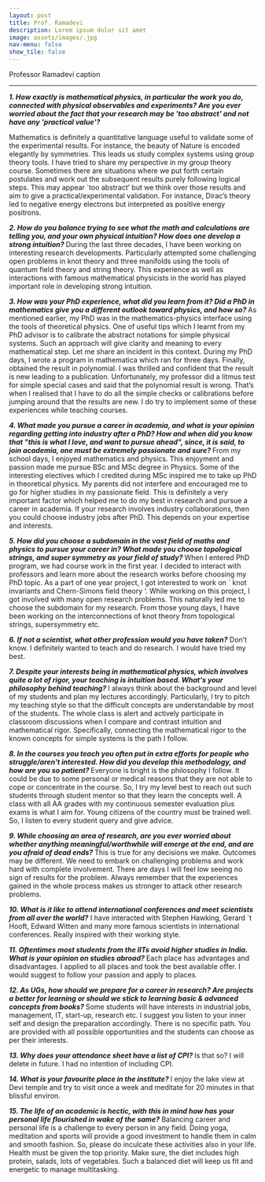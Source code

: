 ```yaml
---
layout: post
title: Prof. Ramadevi
description: Lorem ipsum dolor sit amet
image: assets/images/.jpg
nav-menu: false
show_tile: false
---
```


Professor Ramadevi caption

<hr>

<b><i>1. How exactly is mathematical physics, in particular the work you do, connected with physical 
observables and experiments? Are you ever worried about the fact that your research may be 'too 
  abstract' and not have any 'practical value'? </i></b>

Mathematics is definitely a quantitative language useful to validate some of the experimental results.
For instance, the beauty of Nature is encoded elegantly by symmetries. This leads us study complex 
systems using group theory tools. I have tried to share my perspective in my group theory course. 
Sometimes there are situations where we put forth certain postulates and work out the subsequent 
results purely following logical steps. This may appear `too abstract’ but we think over those results and 
aim to give a practical/experimental validation. For instance, Dirac’s theory led to negative energy 
electrons but interpreted as positive energy positrons.

<b><i>2. How do you balance trying to see what the math and calculations are telling you, and your own 
physical intuition? How does one develop a strong intuition? </i></b>
During the last three decades, I have been working on interesting research developments. Particularly 
attempted some challenging open problems in knot theory and three manifolds using the tools of 
quantum field theory and string theory. This experience as well as interactions with famous mathematical 
physicists in the world has played important role in developing strong intuition. 

<b><i>3. How was your PhD experience, what did you learn from it? Did a PhD in mathematics give you a 
different outlook toward physics, and how so? </i></b>
As mentioned earlier, my PhD was in the mathematics-physics interface using the tools of theoretical 
physics. One of useful tips which I learnt from my PhD advisor is to calibrate the abstract notations for 
simple physical systems. Such an approach will give clarity and meaning to every mathematical step. Let 
me share an incident in this context.
During my PhD days, I wrote a program in mathematica which ran for three days. Finally, obtained the 
result in polynomial. I was thrilled and confident that the result is new leading to a publication. 
Unfortunately, my professor did a litmus test for simple special cases and said that the polynomial result is 
wrong. That’s when I realised that I have to do all the simple checks or calibrations before jumping 
around that the results are new.
I do try to implement some of these experiences while teaching courses. 

<b><i>4. What made you pursue a career in academia, and what is your opinion regarding getting into 
industry after a PhD? How and when did you know that "this is what I love, and want to pursue ahead", 
since, it is said, to join academia, one must be extremely passionate and sure? </i></b>
From my school days, I enjoyed mathematics and physics. This enjoyment and passion made me pursue 
BSc and MSc degree in Physics. Some of the interesting electives which I credited during MSc inspired me 
to take up PhD in theoretical physics. My parents did not interfere and encouraged me to go for higher 
studies in my passionate field. This is definitely a very important factor which helped me to do my best in 
research and pursue a career in academia. 
If your research involves industry collaborations, then you could choose industry jobs after PhD. This 
depends on your expertise and interests. 

<b><i>5. How did you choose a subdomain in the vast field of maths and physics to pursue your career in? 
What made you choose topological strings, and super symmetry as your field of study? </i></b>
When I entered PhD program, we had course work in the first year. I decided to interact with professors 
and learn more about the research works before choosing my PhD topic. As a part of one year project, I 
got interested to work on ` knot invariants and Chern-Simons field theory ‘. While working on this project, 
I got involved with many open research problems. This naturally led me to choose the subdomain for my 
research. From those young days, I have been working on the interconnections of knot theory from
topological strings, supersymmetry etc.

<b><i>6. If not a scientist, what other profession would you have taken?</i></b>
Don’t know. I definitely wanted to teach and do research. I would have tried my best.

<b><i>7. Despite your interests being in mathematical physics, which involves quite a lot of rigor, your 
teaching is intuition based. What's your philosophy behind teaching? </i></b>
I always think about the background and level of my students and plan my lectures accordingly. 
Particularly, I try to pitch my teaching style so that the difficult concepts are understandable by most 
of the students. The whole class is alert and actively participate in classroom discussions when I 
compare and contrast intuition and mathematical rigor. Specifically, connecting the mathematical 
rigor to the known concepts for simple systems is the path I follow. 

<b><i>8. In the courses you teach you often put in extra efforts for people who struggle/aren't interested. 
How did you develop this methodology, and how are you so patient? </i></b>
 Everyone is bright is the philosophy I follow. It could be due to some personal or medical reasons that 
they are not able to cope or concentrate in the course. So, I try my level best to reach out such students 
through student mentor so that they learn the concepts well. A class with all AA grades with my 
continuous semester evaluation plus exams is what I aim for. Young citizens of the country must be 
trained well. So, I listen to every student query and give advice. 

<b><i>9. While choosing an area of research, are you ever worried about whether anything 
meaningful/worthwhile will emerge at the end, and are you afraid of dead ends? </i></b>
 This is true for any decisions we make. Outcomes may be different. We need to embark on challenging 
problems and work hard with complete involvement. There are days I will feel low seeing no sign of 
results for the problem. Always remember that the experiences gained in the whole process makes us 
stronger to attack other research problems. 
  
<b><i>10. What is it like to attend international conferences and meet scientists from all over the world?</i></b>
 I have interacted with Stephen Hawking, Gerard `t Hooft, Edward Witten and many more famous 
scientists in international conferences. Really inspired with their working style. 

<b><i>11. Oftentimes most students from the IITs avoid higher studies in India. What is your opinion on 
studies abroad? </i></b>
Each place has advantages and disadvantages. I applied to all places and took the best available offer.
I would suggest to follow your passion and apply to places. 
  
<b><i>12. As UGs, how should we prepare for a career in research? Are projects a better for learning or 
should we stick to learning basic & advanced concepts from books? </i></b>
Some students will have interests in industrial jobs, management, IT, start-up, research etc. I suggest you 
listen to your inner self and design the preparation accordingly. There is no specific path. You are provided 
with all possible opportunities and the students can choose as per their interests.
  
<b><i>13. Why does your attendance sheet have a list of CPI? </i></b>
Is that so? I will delete in future. I had no intention of including CPI.
  
<b><i>14. What is your favourite place in the institute? </i></b>
I enjoy the lake view at Devi temple and try to visit once a week and meditate for 20 minutes in that 
blissful environ. 
  
<b><i>15. The life of an academic is hectic, with this in mind how has your personal life flourished in wake of 
the same?</i></b>
Balancing career and personal life is a challenge to every person in any field. Doing yoga, meditation and 
sports will provide a good investment to handle them in calm and smooth fashion. So, please do inculcate 
these activities also in your life. 
Health must be given the top priority. Make sure, the diet includes high protein, salads, lots of vegetables. 
Such a balanced diet will keep us fit and energetic to manage multitasking.

